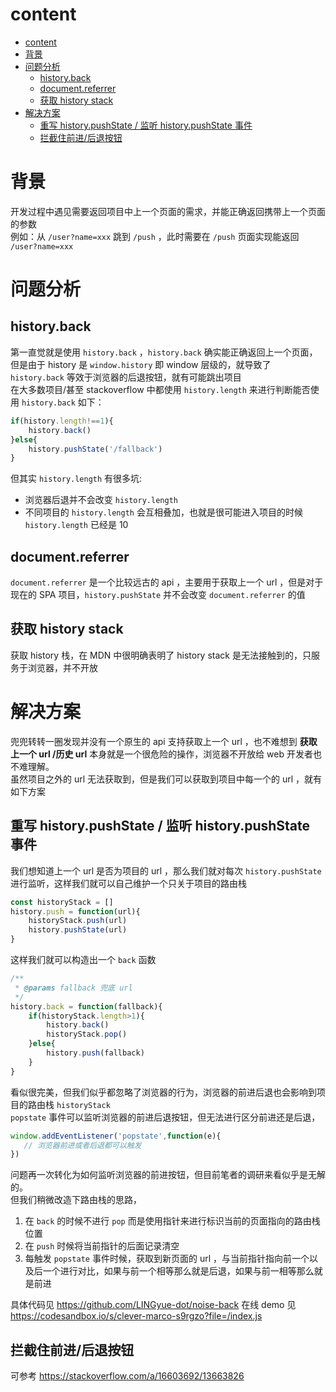 # content
- [content](#content)
- [背景](#背景)
- [问题分析](#问题分析)
  - [history.back](#historyback)
  - [document.referrer](#documentreferrer)
  - [获取 history stack](#获取-history-stack)
- [解决方案](#解决方案)
  - [重写 history.pushState / 监听 history.pushState 事件](#重写-historypushstate--监听-historypushstate-事件)
  - [拦截住前进/后退按钮](#拦截住前进后退按钮)


# 背景
开发过程中遇见需要返回项目中上一个页面的需求，并能正确返回携带上一个页面的参数<br/>
例如：从 `/user?name=xxx` 跳到 `/push` ，此时需要在 `/push` 页面实现能返回 `/user?name=xxx` 

# 问题分析
## history.back
第一直觉就是使用 `history.back` ，`history.back` 确实能正确返回上一个页面，但是由于 history 是 `window.history` 即 window 层级的，就导致了 `history.back` 等效于浏览器的后退按钮，就有可能跳出项目 <br/>
在大多数项目/甚至 stackoverflow 中都使用 `history.length` 来进行判断能否使用 `history.back` 如下：
```js
if(history.length!==1){
    history.back()
}else{
    history.pushState('/fallback')
}
```
但其实 `history.length` 有很多坑: <br/>
* 浏览器后退并不会改变 `history.length`
* 不同项目的 `history.length` 会互相叠加，也就是很可能进入项目的时候 `history.length` 已经是 10


## document.referrer
`document.referrer` 是一个比较远古的 api ，主要用于获取上一个 url ，但是对于现在的 SPA 项目，`history.pushState` 并不会改变 `document.referrer` 的值

## 获取 history stack
获取 history 栈，在 MDN 中很明确表明了 history stack 是无法接触到的，只服务于浏览器，并不开放

# 解决方案
兜兜转转一圈发现并没有一个原生的 api 支持获取上一个 url ，也不难想到 **获取上一个 url /历史 url** 本身就是一个很危险的操作，浏览器不开放给 web 开发者也不难理解。<br/>
虽然项目之外的 url 无法获取到，但是我们可以获取到项目中每一个的 url ，就有如下方案

## 重写 history.pushState / 监听 history.pushState 事件
我们想知道上一个 url 是否为项目的 url ，那么我们就对每次 `history.pushState` 进行监听，这样我们就可以自己维护一个只关于项目的路由栈
```js
const historyStack = []
history.push = function(url){
    historyStack.push(url)
    history.pushState(url)
}
```
这样我们就可以构造出一个 `back` 函数
```js
/**
 * @params fallback 兜底 url
 */
history.back = function(fallback){
    if(historyStack.length>1){
        history.back()
        historyStack.pop()
    }else{
        history.push(fallback)
    }
}
```
看似很完美，但我们似乎都忽略了浏览器的行为，浏览器的前进后退也会影响到项目的路由栈 `historyStack`  <br/>
 `popstate` 事件可以监听浏览器的前进后退按钮，但无法进行区分前进还是后退，
 ```js
 window.addEventListener('popstate',function(e){
    // 浏览器前进或者后退都可以触发
 })
 ```
问题再一次转化为如何监听浏览器的前进按钮，但目前笔者的调研来看似乎是无解的。<br/>
但我们稍微改造下路由栈的思路，
1. 在 `back` 的时候不进行 `pop` 而是使用指针来进行标识当前的页面指向的路由栈位置
2. 在 `push` 时候将当前指针的后面记录清空
3. 每触发 `popstate` 事件时候，获取到新页面的 url ，与当前指针指向前一个以及后一个进行对比，如果与前一个相等那么就是后退，如果与前一相等那么就是前进

具体代码见 https://github.com/LINGyue-dot/noise-back
在线 demo 见 https://codesandbox.io/s/clever-marco-s9rgzo?file=/index.js


## 拦截住前进/后退按钮
可参考 https://stackoverflow.com/a/16603692/13663826
